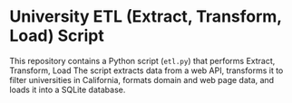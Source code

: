 # University ETL (Extract, Transform, Load) Script

This repository contains a Python script (`etl.py`) that performs Extract, Transform, Load
The script extracts data from a web API,
transforms it to filter universities in California,
formats domain and web page data,
and loads it into a SQLite database.
